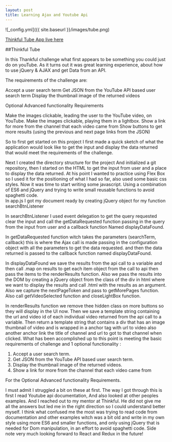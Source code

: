 ```yaml
---
layout: post
title: Learning Ajax and Youtube Api
---
```


![_config.yml]({{ site.baseurl }}/images/tube.png)



[Thinkful Tube App live here](https://mikehaslam-thinkful-projects.github.io/thinkful-tube/)

##Thinkful Tube

In this Thankful challenge what first appears to
be something you could just do on youTube.
As it turns out it was  great learning experience,
about how to use jQuery & AJAX  and get Data from
an API. 

The requirements of the challenge are:

Accept a user search term 
Get JSON from the YouTube API based user search term
Display the thumbnail image of the returned videos

Optional Advanced functionality Requirements 

Make the images clickable, leading the user to the YouTube video, on YouTube.
Make the images clickable, playing them in a lightbox.
Show a link for more from the channel that each video came from
Show buttons to get more results (using the previous and next page links from the JSON)

So to first get started on this project I first made a quick sketch of what the application would look like to get the input and display the data returned that would meet the requirements of the challenge.

Next I created the directory structure for the project And initialized a git repository, then I started on the HTML to get the input from user and a place to display the data returned. At his point I wanted to practice using Flex Box so I used it for the positioning  of what I had so far, also used some basic css styles.
Now it was time to start writing some javascript.  Using a combination of ES6  and jQuery and trying to write small reusable functions to avoid spaghetti code.  
In app.js I got my document ready by creating jQuery object  for my function searchBtnListener

In searchBtnListener I used event delegation to get the query requested clear the input and call the getDataRequested function passing in the query from the input from user and a callback function Named displayDataFound.

In getDataRequested function  witch takes the parameters (searchTerm, callback) this is where the Ajax call is made passing in the configuration object with all the parameters  to get the data requested. and then the data returned is passed to the callback function named displayDataFound.

In displayDataFound we save the results from the api call to a variable  and then call .map on results to get  each item object from the call to api then pass the items to the renderResults function. Also we pass the results into the DOM by creating a jQuery object from the class of the div in html where we want to display the results and call .html with the results as an argument. Also we capture the nextPageToken and pass to getMorePages function. 
Also call getVideoSelected function and closeLightBox function.

In renderResults function we remove thee hidden class on more buttons so they will display in the UI now. Then we save a template string containing the url and video id of each individual video returned from the api call to a variable. Then return a template string that contains a div that has an image thumbnail of video and is wrapped in a anchor tag with url to video also another anchor link the title of channel and url to got to that channel when clicked.
What has been accomplished up to this point is meeting the basic requirements of challenge and 1 optional functionality  :
1) Accept a user search term. 
2) Get JSON from the YouTube API based user search term.
3) Display the thumbnail image of the returned videos.
4) Show a link for more from the channel that each video came from

For the Optional Advanced functionality Requirements. 

I must admit I struggled a bit on these at first. The way I got through this is first I read Youtube api documentation,
And also looked at other peoples examples. And I reached out to my mentor at Thinkful. He did not give me all the answers but led me in the right direction so I could understand better myself. I think what confused me the most was trying to read code from documentation and other examples witch was a bit old and write in my own style using more ES6  and smaller functions, and  only using jQuery that is needed for Dom manipulation, in an effort to avoid spaghetti code. Side note very much looking forward to React and Redux in the future!




